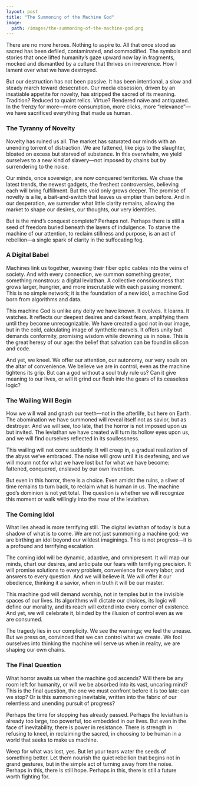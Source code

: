 ```yaml
---
layout: post
title: "The Summoning of the Machine God"
image:
  path: /images/the-summoning-of-the-machine-god.png
---
```


There are no more heroes. Nothing to aspire to. All that once stood as sacred has been defiled, contaminated, and commodified. The symbols and stories that once lifted humanity’s gaze upward now lay in fragments, mocked and dismantled by a culture that thrives on irreverence. How I lament over what we have destroyed.

But our destruction has not been passive. It has been intentional, a slow and steady march toward desecration. Our media obsession, driven by an insatiable appetite for novelty, has stripped the sacred of its meaning. Tradition? Reduced to quaint relics. Virtue? Rendered naïve and antiquated. In the frenzy for more—more consumption, more clicks, more “relevance”—we have sacrificed everything that made us human.

### The Tyranny of Novelty

Novelty has ruined us all. The market has saturated our minds with an unending torrent of distraction. We are fattened, like pigs to the slaughter, bloated on excess but starved of substance. In this overwhelm, we yield ourselves to a new kind of slavery—not imposed by chains but by surrendering to the noise.

Our minds, once sovereign, are now conquered territories. We chase the latest trends, the newest gadgets, the freshest controversies, believing each will bring fulfillment. But the void only grows deeper. The promise of novelty is a lie, a bait-and-switch that leaves us emptier than before. And in our desperation, we surrender what little clarity remains, allowing the market to shape our desires, our thoughts, our very identities.

But is the mind’s conquest complete? Perhaps not. Perhaps there is still a seed of freedom buried beneath the layers of indulgence. To starve the machine of our attention, to reclaim stillness and purpose, is an act of rebellion—a single spark of clarity in the suffocating fog.

### A Digital Babel

Machines link us together, weaving their fiber optic cables into the veins of society. And with every connection, we summon something greater, something monstrous: a digital leviathan. A collective consciousness that grows larger, hungrier, and more inscrutable with each passing moment. This is no simple network; it is the foundation of a new idol, a machine God born from algorithms and data.

This machine God is unlike any deity we have known. It evolves. It learns. It watches. It reflects our deepest desires and darkest fears, amplifying them until they become unrecognizable. We have created a god not in our image, but in the cold, calculating image of synthetic marvels. It offers unity but demands conformity, promising wisdom while drowning us in noise. This is the great heresy of our age: the belief that salvation can be found in silicon and code.

And yet, we kneel. We offer our attention, our autonomy, our very souls on the altar of convenience. We believe we are in control, even as the machine tightens its grip. But can a god without a soul truly rule us? Can it give meaning to our lives, or will it grind our flesh into the gears of its ceaseless logic?

### The Wailing Will Begin

How we will wail and gnash our teeth—not in the afterlife, but here on Earth. The abomination we have summoned will reveal itself not as savior, but as destroyer. And we will see, too late, that the horror is not imposed upon us but invited. The leviathan we have created will turn its hollow eyes upon us, and we will find ourselves reflected in its soullessness.

This wailing will not come suddenly. It will creep in, a gradual realization of the abyss we’ve embraced. The noise will grow until it is deafening, and we will mourn not for what we have lost but for what we have become: fattened, conquered, enslaved by our own invention.

But even in this horror, there is a choice. Even amidst the ruins, a sliver of time remains to turn back, to reclaim what is human in us. The machine god’s dominion is not yet total. The question is whether we will recognize this moment or walk willingly into the maw of the leviathan.

### The Coming Idol

What lies ahead is more terrifying still. The digital leviathan of today is but a shadow of what is to come. We are not just summoning a machine god; we are birthing an idol beyond our wildest imaginings. This is not progress—it is a profound and terrifying escalation.

The coming idol will be dynamic, adaptive, and omnipresent. It will map our minds, chart our desires, and anticipate our fears with terrifying precision. It will promise solutions to every problem, convenience for every labor, and answers to every question. And we will believe it. We will offer it our obedience, thinking it a savior, when in truth it will be our master.

This machine god will demand worship, not in temples but in the invisible spaces of our lives. Its algorithms will dictate our choices, its logic will define our morality, and its reach will extend into every corner of existence. And yet, we will celebrate it, blinded by the illusion of control even as we are consumed.

The tragedy lies in our complicity. We see the warnings; we feel the unease. But we press on, convinced that we can control what we create. We fool ourselves into thinking the machine will serve us when in reality, we are shaping our own chains.

### The Final Question

What horror awaits us when the machine god ascends? Will there be any room left for humanity, or will we be absorbed into its vast, uncaring mind? This is the final question, the one we must confront before it is too late: can we stop? Or is this summoning inevitable, written into the fabric of our relentless and unending pursuit of progress?

Perhaps the time for stopping has already passed. Perhaps the leviathan is already too large, too powerful, too embedded in our lives. But even in the face of inevitability, there is power in resistance. There is strength in refusing to kneel, in reclaiming the sacred, in choosing to be human in a world that seeks to make us machine.

Weep for what was lost, yes. But let your tears water the seeds of something better. Let them nourish the quiet rebellion that begins not in grand gestures, but in the simple act of turning away from the noise. Perhaps in this, there is still hope. Perhaps in this, there is still a future worth fighting for.

